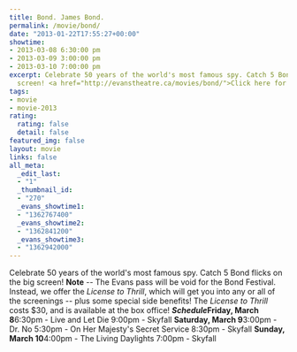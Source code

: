 ```yaml
---
title: Bond. James Bond.
permalink: /movie/bond/
date: "2013-01-22T17:55:27+00:00"
showtime:
- 2013-03-08 6:30:00 pm
- 2013-03-09 3:00:00 pm
- 2013-03-10 7:00:00 pm
excerpt: Celebrate 50 years of the world's most famous spy. Catch 5 Bonds on the big
  screen! <a href="http://evanstheatre.ca/movies/bond/">Click here for all showtimes!</a>
tags:
- movie
- movie-2013
rating:
  rating: false
  detail: false
featured_img: false
layout: movie
links: false
all_meta:
  _edit_last:
  - "1"
  _thumbnail_id:
  - "270"
  _evans_showtime1:
  - "1362767400"
  _evans_showtime2:
  - "1362841200"
  _evans_showtime3:
  - "1362942000"
---
```


Celebrate 50 years of the world's most famous spy. Catch 5 Bond flicks on the big screen! **Note** -- The Evans pass will be void for the Bond Festival. Instead, we offer the *License to Thrill*, which will get you into any or all of the screenings -- plus some special side benefits! The *License to Thrill* costs $30, and is available at the box office! ***Schedule*****Friday, March 8**6:30pm - Live and Let Die 9:00pm - Skyfall **Saturday, March 9**3:00pm - Dr. No 5:30pm - On Her Majesty's Secret Service 8:30pm - Skyfall **Sunday, March 10**4:00pm - The Living Daylights 7:00pm - Skyfall